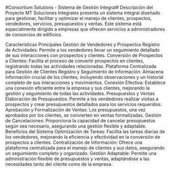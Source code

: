#Consortium Solutions - Sistema de Gestión Integral#
Descripción del Proyecto
MT Soluciones Integrales presenta un sistema integral diseñado para gestionar, facilitar y optimizar el manejo de clientes, prospectos, vendedores, servicios, presupuestos y ventas. Este sistema está especialmente dirigido a empresas que ofrecen servicios a administradores de consorcios de edificios.

Características Principales
Gestión de Vendedores y Prospectos
Registro de Actividades: Permite a los vendedores llevar un seguimiento detallado de sus interacciones con prospectos y clientes.
Conversión de Prospectos a Clientes: Facilita el proceso de convertir prospectos en clientes, registrando todas las actividades relacionadas.
Plataforma Centralizada para Gestión de Clientes
Registro y Seguimiento de Información: Almacena información crucial de los clientes, incluyendo observaciones y un historial completo de sus interacciones y movimientos.
Conexión Efectiva: Establece una conexión eficiente entre la empresa y sus clientes, mejorando la gestión y seguimiento de todas las actividades.
Presupuestos y Ventas
Elaboración de Presupuestos: Permite a los vendedores realizar visitas a prospectos y crear presupuestos detallados para los servicios requeridos.
Aprobación y Formalización de Ventas: Los presupuestos, una vez aprobados por los clientes, se convierten en ventas formalizadas.
Gestión de Cancelaciones: Proporciona la capacidad de cancelar presupuestos según sea necesario, asegurando una gestión flexible y adaptable.
Beneficios del Sistema
Optimización de Tareas: Facilita las tareas diarias de los vendedores, mejorando la eficiencia y efectividad en la conversión de prospectos a clientes.
Centralización de Información: Ofrece una plataforma centralizada para el manejo de clientes y sus datos, asegurando un seguimiento completo y organizado.
Gestión Adaptable: Permite una administración flexible de presupuestos y ventas, adaptándose a las necesidades tanto del cliente como de la empresa.
